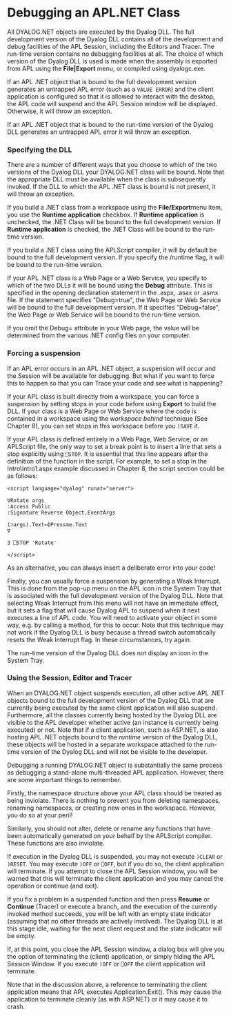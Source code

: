 # Debugging an APL.NET Class

All DYALOG.NET objects are executed by the Dyalog DLL. The full development version of the Dyalog DLL contains all of the development and debug facilities of the APL Session, including the Editors and Tracer. The run-time version contains no debugging facilities at all. The choice of which version of the Dyalog DLL is used is made when the assembly is exported from APL using the **File|Export** menu, or compiled using dyalogc.exe.

If an APL .NET object that is bound to the full development version generates an untrapped APL error (such as a `VALUE ERROR`) and the client application is configured so that it is allowed to interact with the desktop, the APL code will suspend and the APL Session window will be displayed. Otherwise, it will throw an exception.

If an APL .NET object that is bound to the run-time version of the Dyalog DLL generates an untrapped APL error it will throw an exception.

### Specifying the DLL

There are a number of different ways that you choose to which of the two versions of the Dyalog DLL your DYALOG.NET class will be bound. Note that the appropriate DLL must be available when the class is subsequently invoked. If the DLL to which the APL .NET class is bound is not present, it will throw an exception.

If you build a .NET class from a workspace using the **File/Export**menu item, you use the **Runtime application** checkbox. If **Runtime application** is unchecked, the .NET Class will be bound to the full development version. If **Runtime application** is checked, the .NET Class will be bound to the run-time version.

If you build a .NET class using the APLScript compiler, it will by default be bound to the full development version. If you specify the /runtime flag, it will be bound to the run-time version.

If your APL .NET class is a Web Page or a Web Service, you specify to which of the two DLLs it will be bound using the **Debug** attribute. This is specified in the opening declaration statement in the .aspx, .asax or .asmx file. If the statement specifies "Debug=true", the Web Page or Web Service will be bound to the full development version. If it specifies "Debug=false", the Web Page or Web Service will be bound to the run-time version.

If you omit the Debug= attribute in your Web page, the value will be determined from the various .NET config files on your computer.

### Forcing a suspension

If an APL error occurs in an APL .NET object, a suspension will occur and the Session will be available for debugging. But what if you want to force this to happen so that you can Trace your code and see what is happening?

If your APL class is built directly from a workspace, you can force a suspension by setting stops in your code before using **Export** to build the DLL. If your class is a Web Page or Web Service where the code is contained in a workspace using the *workspace behind* technique (See Chapter 8), you can set stops in this workspace before you `)SAVE` it.

If your APL class is defined entirely in a Web Page, Web Service, or an APLScript file, the only way to set a break point is to insert a line that sets a stop explicitly using `⎕STOP`. It is essential that this line appears after the definition of the function in the script. For example, to set a stop in the Intro\intro1.aspx example discussed in Chapter 8, the script section could be as follows:
```apl
<script language="dyalog" runat="server">
 
∇Rotate args
:Access Public
:Signature Reverse Object,EventArgs
 
(⊃args).Text←⌽Pressme.Text
∇
 
3 ⎕STOP 'Rotate'
 
</script>
```

As an alternative, you can always insert a deliberate error into your code!

Finally, you can usually force a suspension by generating a Weak Interrupt. This is done from the pop-up menu on the APL icon in the System Tray that is associated with the full development version of the Dyalog DLL. Note that selecting Weak Interrupt from this menu will not have an immediate effect, but it sets a flag that will cause Dyalog APL to suspend when it next executes a line of APL code. You will need to activate your object in some way, e.g. by calling a method, for this to occur. Note that this technique may not work if the Dyalog DLL is busy because a thread switch automatically resets the Weak Interrupt flag. In these circumstances, try again.

The run-time version of the Dyalog DLL does not display an icon in the System Tray.

### Using the Session, Editor and Tracer

When an DYALOG.NET object suspends execution, all other active APL .NET objects bound to the full development version of the Dyalog DLL that are currently being executed by the same client application will also suspend. Furthermore, all the classes currently being hosted by the Dyalog DLL are visible to the APL developer whether active (an instance is currently being executed) or not. Note that if a client application, such as ASP.NET, is also hosting APL .NET objects bound to the *runtime* version of the Dyalog DLL, these objects will be hosted in a separate workspace attached to the run-time version of the Dyalog DLL and will not be visible to the developer.

Debugging a running DYALOG.NET object is substantially the same process as debugging a stand-alone multi-threaded APL application. However, there are some important things to remember.

Firstly, the namespace structure above your APL class should be treated as being inviolate. There is nothing to prevent you from deleting namespaces, renaming namespaces, or creating new ones in the workspace. However, you do so at your peril!

Similarly, you should not alter, delete or rename any functions that have been automatically generated on your behalf by the APLScript compiler. These functions are also inviolate.

If execution in the Dyalog DLL is suspended, you may not execute `)CLEAR` or `)RESET`.  You may execute `)OFF` or `⎕OFF`, but if you do so, the client application will terminate. If you attempt to close the APL Session window, you will be warned that this will terminate the client application and you may cancel the operation or continue (and exit).

If you fix a problem in a suspended function and then press **Resume** or **Continue** (Tracer) or execute a branch, and the execution of the currently invoked method succeeds, you will be left with an empty state indicator (assuming that no other threads are actively involved). The Dyalog DLL is at this stage idle, waiting for the next client request and the state indicator will be empty.

If, at this point, you close the APL Session window, a dialog box will give you the option of terminating the (client) application, or simply hiding the APL Session Window. If you execute `)OFF` or `⎕OFF` the client application will terminate.

Note that in the discussion above, a reference to terminating the client application means that APL executes Application.Exit(). This may cause the application to terminate cleanly (as with ASP.NET) or it may cause it to crash.
